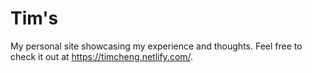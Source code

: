 # Tim's
My personal site showcasing my experience and thoughts. Feel free to check it out at https://timcheng.netlify.com/.

